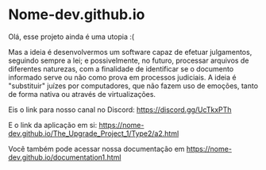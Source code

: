 # Nome-dev.github.io

Olá, esse projeto ainda é uma utopia :(

Mas a ideia é desenvolvermos um software capaz de efetuar julgamentos, seguindo sempre a lei; e possivelmente, no futuro, processar arquivos de diferentes naturezas, com a finalidade de identificar se o documento informado serve ou não como prova em processos judiciais. A ideia é "substituir" juízes por computadores, que não fazem uso de emoções, tanto de forma nativa ou através de virtualizações.

Eis o link para nosso canal no Discord: https://discord.gg/UcTkxPTh

E o link da aplicação em si: https://nome-dev.github.io/The_Upgrade_Project_1/Type2/a2.html

Você também pode acessar nossa documentação em https://nome-dev.github.io/documentation1.html
